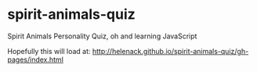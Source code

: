 # spirit-animals-quiz
Spirit Animals Personality Quiz, oh and learning JavaScript

Hopefully this will load at: http://helenack.github.io/spirit-animals-quiz/gh-pages/index.html
